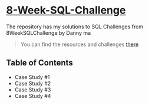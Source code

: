# [8-Week-SQL-Challenge](https://8weeksqlchallenge.com/)

The repository has my solutions to SQL Challenges from 8WeekSQLChallenge by Danny ma
> You can find the resources and challenges [there](https://8weeksqlchallenge.com/)
> 
## **Table of Contents**
  * Case Study #1
  * Case Study #2
  * Case Study #3
  * Case Study #4
